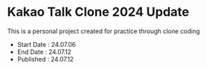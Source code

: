 # Kakao Talk Clone 2024 Update

This is a personal project created for practice through clone coding

* Start Date : 24.07.06
* End Date : 24.07.12
* Published : 24.07.12